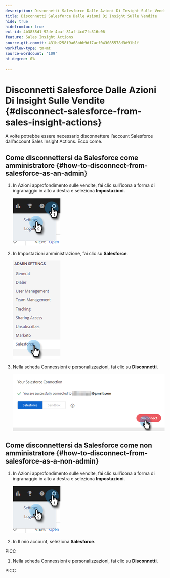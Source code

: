 ```yaml
---
description: Disconnetti Salesforce Dalle Azioni Di Insight Sulle Vendite - Documentazione Di Marketo - Documentazione Del Prodotto
title: Disconnetti Salesforce Dalle Azioni Di Insight Sulle Vendite
hide: true
hidefromtoc: true
exl-id: 4b3838d1-92de-4baf-81af-4cd7fc316c06
feature: Sales Insight Actions
source-git-commit: 431bd258f9a68bbb9df7acf043085578d3d91b1f
workflow-type: tm+mt
source-wordcount: '109'
ht-degree: 0%

---
```


# Disconnetti Salesforce Dalle Azioni Di Insight Sulle Vendite {#disconnect-salesforce-from-sales-insight-actions}

A volte potrebbe essere necessario disconnettere l’account Salesforce dall’account Sales Insight Actions. Ecco come.

## Come disconnettersi da Salesforce come amministratore {#how-to-disconnect-from-salesforce-as-an-admin}

1. In Azioni approfondimento sulle vendite, fai clic sull’icona a forma di ingranaggio in alto a destra e seleziona **Impostazioni**.

   ![](assets/disconnect-salesforce-from-sales-insight-actions-1.png)

1. In Impostazioni amministrazione, fai clic su **Salesforce**.

   ![](assets/disconnect-salesforce-from-sales-insight-actions-2.png)

1. Nella scheda Connessioni e personalizzazioni, fai clic su **Disconnetti**.

   ![](assets/disconnect-salesforce-from-sales-insight-actions-3.png)

## Come disconnettersi da Salesforce come non amministratore {#how-to-disconnect-from-salesforce-as-a-non-admin}

1. In Azioni approfondimento sulle vendite, fai clic sull’icona a forma di ingranaggio in alto a destra e seleziona **Impostazioni**.

   ![](assets/disconnect-salesforce-from-sales-insight-actions-4.png)

1. In Il mio account, seleziona **Salesforce**.

PICC

1. Nella scheda Connessioni e personalizzazioni, fai clic su **Disconnetti**.

PICC
